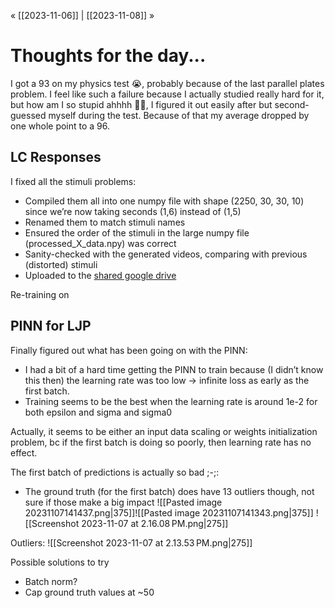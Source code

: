 « [[2023-11-06]] | [[2023-11-08]] » 
# Thoughts for the day...
I got a 93 on my physics test 😭, probably because of the last parallel plates problem. I feel like such a failure because I actually studied really hard for it, but how am I so stupid ahhhh 🤦‍♀️, I figured it out easily after but second-guessed myself during the test. Because of that my average dropped by one whole point to a 96.
## LC Responses
I fixed all the stimuli problems:
- Compiled them all into one numpy file with shape (2250, 30, 30, 10) since we’re now taking seconds (1,6) instead of (1,5)
- Renamed them to match stimuli names
- Ensured the order of the stimuli in the large numpy file (processed_X_data.npy) was correct
- Sanity-checked with the generated videos, comparing with previous (distorted) stimuli
- Uploaded to the [shared google drive](https://drive.google.com/drive/folders/1QCppin68UBNTbf_P0y6zO3dgkQ3M8YLZ)

Re-training on 

## PINN for LJP
Finally figured out what has been going on with the PINN:
- I had a bit of a hard time getting the PINN to train because (I didn’t know this then) the learning rate was too low -> infinite loss as early as the first batch.
- Training seems to be the best when the learning rate is around 1e-2 for both epsilon and sigma and sigma0

Actually, it seems to be either an input data scaling or weights initialization problem, bc if the first batch is doing so poorly, then learning rate has no effect.

The first batch of predictions is actually so bad ;-;:
- The ground truth (for the first batch) does have 13 outliers though, not sure if those make a big impact
![[Pasted image 20231107141437.png|375]]![[Pasted image 20231107141343.png|375]]
![[Screenshot 2023-11-07 at 2.16.08 PM.png|275]]

Outliers:
![[Screenshot 2023-11-07 at 2.13.53 PM.png|275]] 

Possible solutions to try
- Batch norm?
- Cap ground truth values at ~50
